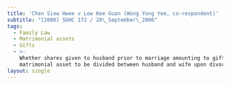 ```yaml
---
title: 'Chen Siew Hwee v Low Kee Guan (Wong Yong Yee, co-respondent)'
subtitle: "[2006] SGHC 172 / 28\_September\_2006"
tags:
  - Family Law
  - Matrimonial assets
  - Gifts
  - >-
    Whether shares given to husband prior to marriage amounting to gift and not
    matrimonial asset to be divided between husband and wife upon divorce
layout: single
---
```


